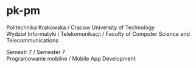 # pk-pm

Politechnika Krakowska / Cracow University of Technology  
Wydział Informatyki i Telekomunikacji / Faculty of Computer Science and Telecommunications

Semestr 7 / Semester 7  
Programowanie mobilne / Mobile App Development
